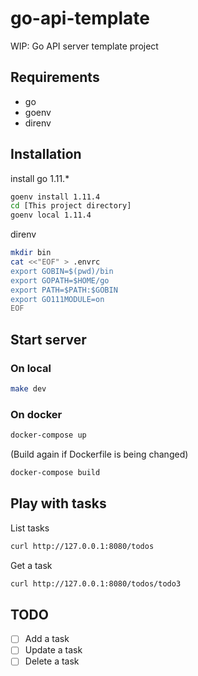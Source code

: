 # go-api-template

WIP: Go API server template project

## Requirements

- go
- goenv
- direnv

## Installation

install go 1.11.*

```bash
goenv install 1.11.4
cd [This project directory]
goenv local 1.11.4
```

direnv

```bash
mkdir bin
cat <<"EOF" > .envrc
export GOBIN=$(pwd)/bin
export GOPATH=$HOME/go
export PATH=$PATH:$GOBIN
export GO111MODULE=on
EOF
```

## Start server

### On local

```bash
make dev
```

### On docker

```bash
docker-compose up
```

(Build again if Dockerfile is being changed)

```bash
docker-compose build
```

## Play with tasks

List tasks

```bash
curl http://127.0.0.1:8080/todos
```

Get a task

```bash
curl http://127.0.0.1:8080/todos/todo3
```

## TODO

- [ ] Add a task  
- [ ] Update a task  
- [ ] Delete a task  
